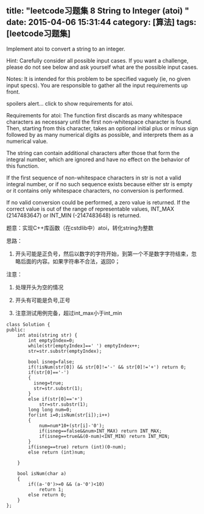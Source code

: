 title: "leetcode习题集 8 String to Integer (atoi) "
date: 2015-04-06 15:31:44
category: [算法]
tags: [leetcode习题集]
---

Implement atoi to convert a string to an integer.

Hint: Carefully consider all possible input cases. If you want a challenge, please do not see below and ask yourself what are the possible input cases.

Notes: It is intended for this problem to be specified vaguely (ie, no given input specs). You are responsible to gather all the input requirements up front.

spoilers alert... click to show requirements for atoi.

Requirements for atoi:
The function first discards as many whitespace characters as necessary until the first non-whitespace character is found. Then, starting from this character, takes an optional initial plus or minus sign followed by as many numerical digits as possible, and interprets them as a numerical value.

The string can contain additional characters after those that form the integral number, which are ignored and have no effect on the behavior of this function.

If the first sequence of non-whitespace characters in str is not a valid integral number, or if no such sequence exists because either str is empty or it contains only whitespace characters, no conversion is performed.

If no valid conversion could be performed, a zero value is returned. If the correct value is out of the range of representable values, INT_MAX (2147483647) or INT_MIN (-2147483648) is returned.


题意：实现C++库函数（在cstdlib中）atoi，转化string为整数

思路：

1. 开头可能是正负号，然后以数字的字符开始，到第一个不是数字字符结束，忽略后面的内容。如果字符串不合法，返回0；

注意：

1. 处理开头为空的情况

2. 开头有可能是负号,正号

3. 注意测试用例完备，超过int_max小于int_min



```
class Solution {
public:
    int atoi(string str) {
        int emptyIndex=0;
        while(str[emptyIndex]==' ') emptyIndex++;
        str=str.substr(emptyIndex);
        
        bool isneg=false;
        if(!isNum(str[0]) && str[0]!='-' && str[0]!='+') return 0;
        if(str[0]=='-')
        {
          isneg=true;
          str=str.substr(1);
        } 
        else if(str[0]=='+')
            str=str.substr(1);
        long long num=0;
        for(int i=0;isNum(str[i]);i++)
        {
            num=num*10+(str[i]-'0');
            if(isneg==false&&num>INT_MAX) return INT_MAX;
            if(isneg==true&&(0-num)<INT_MIN) return INT_MIN;
        }
        if(isneg==true) return (int)(0-num);
        else return (int)num;
        
    }
    
    bool isNum(char a)
    {
        if((a-'0')>=0 && (a-'0')<10)
            return 1;
        else return 0;
    }
};
```